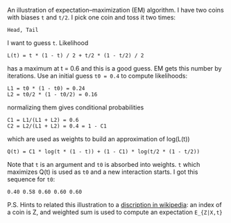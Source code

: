 An illustration of expectation–maximization (EM) algorithm. I have two
coins with biases `t` and `t/2`. I pick one coin and toss it two
times:

    Head, Tail

I want to guess `t`. Likelihood

    L(t) = t * (1 - t) / 2 + t/2 * (1 - t/2) / 2

has a maximum at t = 0.6 and this is a good guess. EM gets this number
by iterations. Use an initial guess `t0 = 0.4` to compute likelihoods:

    L1 = t0 * (1 - t0) = 0.24
    L2 = t0/2 * (1 - t0/2) = 0.16

normalizing them gives conditional probabilities

    C1 = L1/(L1 + L2) = 0.6
    C2 = L2/(L1 + L2) = 0.4 = 1 - C1

which are used as weights to build an approximation of log(L(t))

    Q(t) = C1 * log(t * (1 - t)) + (1 - C1) * log(t/2 * (1 - t/2))

Note that `t` is an argument and `t0` is absorbed into weights. `t`
which maximizes Q(t) is used as `t0` and a new interaction starts. I
got this sequence for `t0`:

    0.40 0.58 0.60 0.60 0.60

P.S. Hints to related this illustration to a [discription in
wikipedia](https://en.wikipedia.org/wiki/Expectation%E2%80%93maximization_algorithm#Description):
an index of a coin is Z, and weighted sum is used to compute an expectation `E_{Z|X,t}`

